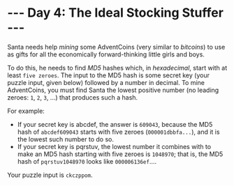 # --- Day 4: The Ideal Stocking Stuffer ---

Santa needs help *mining* some AdventCoins (very similar to *bitcoins*) to use as gifts for all the economically forward-thinking little girls and boys.

To do this, he needs to find *MD5* hashes which, in *hexadecimal*, start with at least `five zeroes`. The input to the MD5 hash is some secret key (your puzzle input, given below) followed by a number in decimal. To mine AdventCoins, you must find Santa the lowest positive number (no leading zeroes: `1`, `2`, `3`, ...) that produces such a hash.

For example:

- If your secret key is abcdef, the answer is `609043`, because the MD5 hash of `abcdef609043` starts with five zeroes (`000001dbbfa...`), and it is the lowest such number to do so.
- If your secret key is pqrstuv, the lowest number it combines with to make an MD5 hash starting with five zeroes is `1048970`; that is, the MD5 hash of `pqrstuv1048970` looks like `000006136ef`....


Your puzzle input is `ckczppom`.